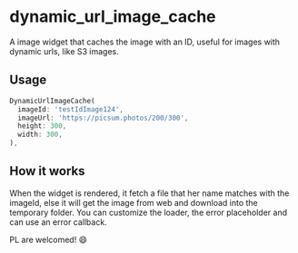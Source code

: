 # dynamic_url_image_cache

A image widget that caches the image with an ID, useful for images with dynamic urls, like S3 images.

## Usage

```dart
DynamicUrlImageCache(
  imageId: 'testIdImage124',
  imageUrl: 'https://picsum.photos/200/300',
  height: 300,
  width: 300,
),
```

## How it works

When the widget is rendered, it fetch a file that her name matches with the imageId, else it will get the image from web and download into the temporary folder. You can customize the loader, the error placeholder and can use an error callback.

PL are welcomed! :smile: